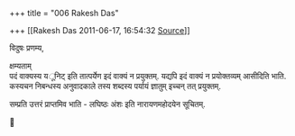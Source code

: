 +++
title = "006 Rakesh Das"

+++
[[Rakesh Das	2011-06-17, 16:54:32 [Source](https://groups.google.com/g/bvparishat/c/XWXjobVnmP4)]]



विदुषः प्रणम्य,  

क्षम्यताम्  
पदं वाक्यस्य य*ू*निट् इति तात्पर्येण इदं वाक्यं न प्रयुक्तम्. यद्यपि इदं वाक्यं न प्रयोक्तव्यम् आसीदिति भाति. कस्यचन निबन्धस्य अनुवादकाले तस्य शब्दस्य पर्यायं ज्ञातुम् इच्चन् तत् प्रयुक्तम्.  
  
सम्प्रति उत्तरं प्राप्तमिव भाति - लघिष्ठः अंशः इति नारायणमहोदयेन सूचितम्.



